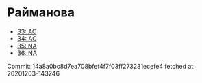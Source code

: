 # Райманова
- [33: AC](33.md)
- [34: AC](34.md)
- [35: NA](35.md)
- [36: NA](36.md)

Commit: 14a8a0bc8d7ea708bfef4f7f03ff273231ecefe4
 fetched at: 20201203-143246
